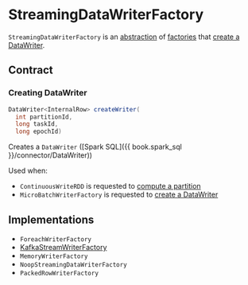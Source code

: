 # StreamingDataWriterFactory

`StreamingDataWriterFactory` is an [abstraction](#contract) of [factories](#implementations) that [create a DataWriter](#createWriter).

## Contract

### <span id="createWriter"> Creating DataWriter

```java
DataWriter<InternalRow> createWriter(
  int partitionId,
  long taskId,
  long epochId)
```

Creates a `DataWriter` ([Spark SQL]({{ book.spark_sql }}/connector/DataWriter))

Used when:

* `ContinuousWriteRDD` is requested to [compute a partition](ContinuousWriteRDD.md#compute)
* `MicroBatchWriterFactory` is requested to [create a DataWriter](micro-batch-execution/MicroBatchWriterFactory.md#createWriter)

## Implementations

* `ForeachWriterFactory`
* [KafkaStreamWriterFactory](kafka/KafkaStreamWriterFactory.md)
* `MemoryWriterFactory`
* `NoopStreamingDataWriterFactory`
* `PackedRowWriterFactory`
